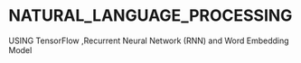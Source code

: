 # NATURAL_LANGUAGE_PROCESSING
USING  TensorFlow ,Recurrent Neural Network (RNN) and Word Embedding Model
